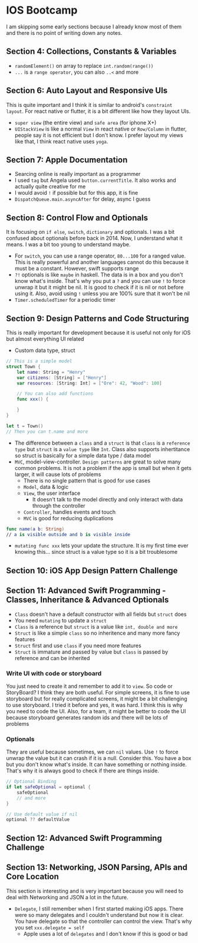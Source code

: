 # IOS Bootcamp
I am skipping some early sections because I already know most of them and there is no point of writing down any notes.

## Section 4: Collections, Constants & Variables
- `randomElement()` on array to replace `int.random(range())`
- `...` is a `range operator`, you can also `..<` and more

## Section 6: Auto Layout and Responsive UIs
This is quite important and I think it is similar to android's `constraint layout`. For react native or flutter, it is a bit different like how they layout UIs. 
- `super view` (the entire view) and `safe area` (for iphone X+)
- `UIStackView` is like a normal `View` in react native or `Row/Column` in flutter, people say it is not efficient but I don't know. I prefer layout my views like that, I think react native uses `yoga`. 

## Section 7: Apple Documentation
- Searcing online is really important as a programmer
- I used `tag` but Angela used `button.currentTitle`. It also works and actually quite creative for me
- I would avoid `!` if possible but for this app, it is fine
- `DispatchQueue.main.asyncAfter` for delay, async I guess

## Section 8: Control Flow and Optionals
It is focusing on `if else`, `switch`, `dictionary` and optionals. I was a bit confused about optionals before back in 2014. Now, I understand what it means. I was a bit too young to understand maybe.
- For `switch`, you can use a range operator, `80...100` for a ranged value. This is really powerful and another languages cannot do this because it must be a constant. However, swift supports range
- `?!` optionals is like `maybe` in haskell. The data is in a box and you don't know what's inside. That's why you put a `?` and you can use `!` to force unwrap it but it might be nil. It is good to check if it is nil or not before using it. Also, avoid using `!` unless you are 100% sure that it won't be nil
- `Timer.scheduledTimer` for a periodic timer

## Section 9: Design Patterns and Code Structuring
This is really important for development because it is useful not only for iOS but almost everything UI related
- Custom data type, struct
~~~swift
// This is a simple model
struct Town {
    let name: String = "Henry"
    var citizens: [String] = ["Henry"]
    var resources: [String: Int] = ["Ore": 42, "Wood": 100]

    // You can also add functions
    func xxx() {

    }
}

let t = Town()
// Then you can t.name and more
~~~
- The difference between a `class` and a `struct` is that `class` is a `reference type` but `struct` is a `value type` like `Int`. Class also supports inhertitance so struct is basically for a simple data type / data model
- `MVC`, model-view-controller. `Design patterns` are great to solve many common problems. It is not a problem if the app is small but when it gets larger, it will cause lots of problems
    - There is no single pattern that is good for use cases
    - `Model`, data & logic
    - `View`, the user interface
        - It doesn't talk to the model directly and only interact with data through the controller
    - `Controller`, handles events and touch
    - `MVC` is good for reducing duplications
~~~swift
func name(a b: String)
// a is visible outside and b is visible inside
~~~
- `mutating func xxx` lets your update the structure. It is my first time ever knowing this... since struct is a value type so it is a bit troublesome 

## Section 10: iOS App Design Pattern Challenge

## Section 11: Advanced Swift Programming - Classes, Inheritance & Advanced Optionals
- `Class` doesn't have a default constructor with all fields but `struct` does
- You need `mutating` to update a `struct`
- `Class` is a reference but `struct` is a value like `int, double and more`
- `Struct` is like a simple `class` so no inheritence and many more fancy features
- `Struct` first and use `class` if you need more features
- `Struct` is immature and passed by value but `class` is passed by reference and can be inherited
### Write UI with code or storyboard
You just need to create it and remember to add it to `view`. So code or StoryBoard? I think they are both useful. For simple screens, it is fine to use storyboard but for really complicated screens, it might be a bit challenging to use storyboard. I tried it before and yes, it was hard. I think this is why you need to code the UI. Also, for a team, it might be better to code the UI because storyboard generates random ids and there will be lots of problems
### Optionals
They are useful because sometimes, we can `nil` values. Use `!` to force unwrap the value but it can crash if it is a null. Consider this. You have a box but you don't know what's inside. It can have something or nothing inside. That's why it is always good to check if there are things inside.
~~~swift
// Optional Binding
if let safeOptional = optional {
    safeOptional
    // and more
}

// Use default value if nil
optional ?? defaultValue
~~~

## Section 12: Advanced Swift Programming Challenge

## Section 13: Networking, JSON Parsing, APIs and Core Location
This section is interesting and is very important because you will need to deal with Networking and JSON a lot in the future.
- `Delegate`, I still remember when I first started making iOS apps. There were so many delegates and I couldn't understand but now it is clear. You have delegate so that the controller can control the view. That's why you set `xxx.delegate = self`
    - Apple uses a lot of `delegates` and I don't know if this is good or bad
